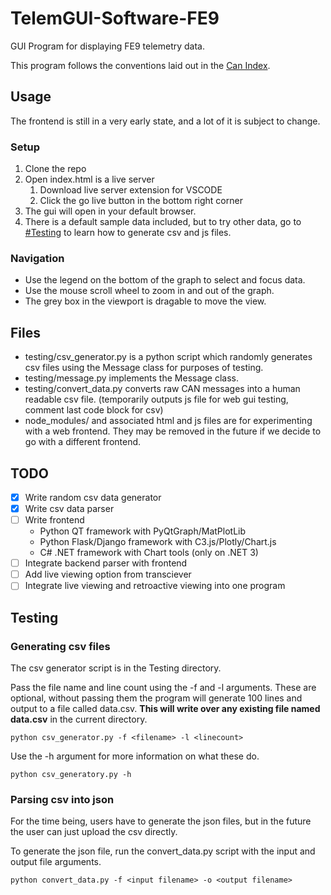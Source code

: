 # TelemGUI-Software-FE9

GUI Program for displaying FE9 telemetry data.

This program follows the conventions laid out in the [Can Index](https://docs.google.com/spreadsheets/d/1NBGkYXU-0hWoHLGAnpFGG1UOc4kb2333ix3pwNxI9C4/edit#gid=1391358092).

## Usage
The frontend is still in a very early state, and a lot of it is subject to change. 

### Setup

1. Clone the repo
2. Open index.html is a live server
   1. Download live server extension for VSCODE
   2. Click the go live button in the bottom right corner
3. The gui will open in your default browser.
4. There is a default sample data included, but to try other data, go to [#Testing](#testing) to learn how to generate csv and js files.

### Navigation

- Use the legend on the bottom of the graph to select and focus data.
- Use the mouse scroll wheel to zoom in and out of the graph.
- The grey box in the viewport is dragable to move the view.

## Files
 - testing/csv_generator.py is a python script which randomly generates csv files using the Message class for purposes of testing.
 - testing/message.py implements the Message class.
 - testing/convert_data.py converts raw CAN messages into a human readable csv file. (temporarily outputs js file for web gui testing, comment last code block for csv)
 - node_modules/ and associated html and js files are for experimenting with a web frontend. They may be removed in the future if we decide to go with a different frontend.

 ## TODO
 - [X] Write random csv data generator
 - [X] Write csv data parser
 - [ ] Write frontend
    - Python QT framework with PyQtGraph/MatPlotLib
    - Python Flask/Django framework with C3.js/Plotly/Chart.js
    - C# .NET framework with Chart tools (only on .NET 3)
- [ ] Integrate backend parser with frontend
- [ ] Add live viewing option from transciever
- [ ] Integrate live viewing and retroactive viewing into one program
## Testing

### Generating csv files

The csv generator script is in the Testing directory.

Pass the file name and line count using the -f and -l arguments. These are optional, without passing them the program will generate 100 lines and output to a file called data.csv. **This will write over any existing file named data.csv** in the current directory.

```
python csv_generator.py -f <filename> -l <linecount>
```


Use the -h argument for more information on what these do.

```
python csv_generatory.py -h
```

### Parsing csv into json

For the time being, users have to generate the json files, but in the future the user can just upload the csv directly.

To generate the json file, run the convert_data.py script with the input and output file arguments.
```
python convert_data.py -f <input filename> -o <output filename>
```
